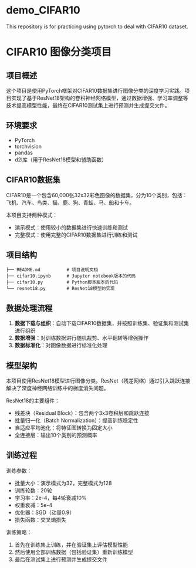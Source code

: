# demo_CIFAR10
This repository is for practicing using pytorch to deal with CIFAR10 dataset.

# CIFAR10 图像分类项目

## 项目概述

这个项目是使用PyTorch框架对CIFAR10数据集进行图像分类的深度学习实践。项目实现了基于ResNet18架构的卷积神经网络模型，通过数据增强、学习率调整等技术提高模型性能，最终在CIFAR10测试集上进行预测并生成提交文件。

## 环境要求
- PyTorch
- torchvision
- pandas
- d2l库（用于ResNet18模型和辅助函数）


## CIFAR10数据集

CIFAR10是一个包含60,000张32x32彩色图像的数据集，分为10个类别，包括：飞机、汽车、鸟类、猫、鹿、狗、青蛙、马、船和卡车。

本项目支持两种模式：
- 演示模式：使用较小的数据集进行快速训练和测试
- 完整模式：使用完整的CIFAR10数据集进行训练和测试

## 项目结构

```
├── README.md          # 项目说明文档
├── cifar10.ipynb      # Jupyter notebook版本的代码
├── cifar10.py         # Python脚本版本的代码
└── resnet18.py        # ResNet18模型的实现
```

## 数据处理流程

1. **数据下载与组织**：自动下载CIFAR10数据集，并按照训练集、验证集和测试集进行组织
2. **数据增强**：对训练数据进行随机裁剪、水平翻转等增强操作
3. **数据标准化**：对图像数据进行标准化处理

## 模型架构

本项目使用ResNet18模型进行图像分类。ResNet（残差网络）通过引入跳跃连接解决了深度神经网络训练中的梯度消失问题。

ResNet18的主要组件：
- 残差块（Residual Block）：包含两个3x3卷积层和跳跃连接
- 批量归一化（Batch Normalization）：提高训练稳定性
- 自适应平均池化：将特征图转换为固定大小
- 全连接层：输出10个类别的预测概率

## 训练过程

训练参数：
- 批量大小：演示模式为32，完整模式为128
- 训练轮数：20轮
- 学习率：2e-4，每4轮衰减10%
- 权重衰减：5e-4
- 优化器：SGD（动量0.9）
- 损失函数：交叉熵损失

训练策略：
1. 首先在训练集上训练，并在验证集上评估模型性能
2. 然后使用全部训练数据（包括验证集）重新训练模型
3. 最后在测试集上进行预测并生成提交文件
        
